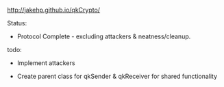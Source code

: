 http://jakehp.github.io/qkCrypto/

Status: 

* Protocol Complete - excluding attackers & neatness/cleanup.

todo: 
  
* Implement attackers

* Create parent class for qkSender & qkReceiver for shared functionality
